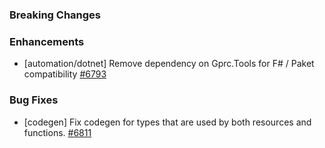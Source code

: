 ### Breaking Changes


### Enhancements


- [automation/dotnet] Remove dependency on Gprc.Tools for F# / Paket compatibility
  [#6793](https://github.com/pulumi/pulumi/pull/6793)  

### Bug Fixes


- [codegen] Fix codegen for types that are used by both resources and functions.
  [#6811](https://github.com/pulumi/pulumi/pull/6811)
